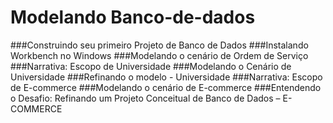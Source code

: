 #  Modelando Banco-de-dados
###Construindo seu primeiro Projeto de Banco de Dados
###Instalando Workbench no Windows
###Modelando o cenário de Ordem de Serviço
###Narrativa: Escopo de Universidade
###Modelando o Cenário de Universidade
###Refinando o modelo - Universidade
###Narrativa: Escopo de E-commerce
###Modelando o cenário de E-commerce
###Entendendo o Desafio: Refinando um Projeto Conceitual de Banco de Dados – E-COMMERCE
